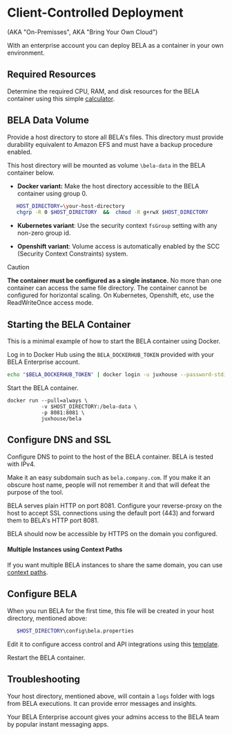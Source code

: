 # Client-Controlled Deployment
(AKA "On-Premisses", AKA "Bring Your Own Cloud")

With an enterprise account you can deploy BELA as a container in your own environment.

## Required Resources

Determine the required CPU, RAM, and disk resources for the BELA container using this simple [calculator](https://bela.live/container-sizing).

## BELA Data Volume

Provide a host directory to store all BELA's files. This directory must provide durability equivalent to Amazon EFS and must have a backup procedure enabled.

This host directory will be mounted as volume `\bela-data` in the BELA container below.

 - **Docker variant:**
Make the host directory accessible to the BELA container using group 0.
```bash
   HOST_DIRECTORY=\your-host-directory
   chgrp -R 0 $HOST_DIRECTORY  &&  chmod -R g+rwX $HOST_DIRECTORY
```

 - **Kubernetes variant**: Use the security context `fsGroup` setting with any non-zero group id.

 - **Openshift variant**: Volume access is automatically enabled by the SCC (Security Context Constraints) system.


> [!CAUTION]
> **The container must be configured as a single instance.** No more than one container can access the same file directory. The container cannot be configured for horizontal scaling. On Kubernetes, Openshift, etc, use the ReadWriteOnce access mode.

## Starting the BELA Container

This is a minimal example of how to start the BELA container using Docker.

Log in to Docker Hub using the `BELA_DOCKERHUB_TOKEN` provided with your BELA Enterprise account.

```bash
echo "$BELA_DOCKERHUB_TOKEN" | docker login -u juxhouse --password-stdin
```

Start the BELA container.

```
docker run --pull=always \
           -v $HOST_DIRECTORY:/bela-data \
           -p 8081:8081 \
           juxhouse/bela
```

## Configure DNS and SSL

Configure DNS to point to the host of the BELA container. BELA is tested with IPv4.

Make it an easy subdomain such as `bela.company.com`. If you make it an obscure host name, people will not remember it and that will defeat the purpose of the tool.

BELA serves plain HTTP on port 8081. Configure your reverse-proxy on the host to accept SSL connections using the default port (443) and forward them to BELA's HTTP port 8081.

BELA should now be accessible by HTTPS on the domain you configured.

#### Multiple Instances using Context Paths

If you want multiple BELA instances to share the same domain, you can use [context paths](/reference/Context-Path.md).


## Configure BELA

When you run BELA for the first time, this file will be created in your host directory, mentioned above:
```bash
   $HOST_DIRECTORY\config\bela.properties
```

Edit it to configure access control and API integrations using this [template](/reference/bela.properties.md).

Restart the BELA container.

## Troubleshooting

Your host directory, mentioned above, will contain a `logs` folder with logs from BELA executions. It can provide error messages and insights.

Your BELA Enterprise account gives your admins access to the BELA team by popular instant messaging apps.
